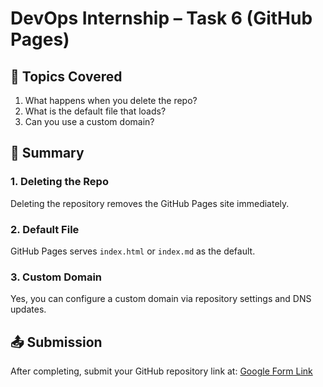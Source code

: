 # DevOps Internship – Task 6 (GitHub Pages)

## 📌 Topics Covered
1. What happens when you delete the repo?
2. What is the default file that loads?
3. Can you use a custom domain?

## 🚀 Summary

### 1. Deleting the Repo
Deleting the repository removes the GitHub Pages site immediately.

### 2. Default File
GitHub Pages serves `index.html` or `index.md` as the default.

### 3. Custom Domain
Yes, you can configure a custom domain via repository settings and DNS updates.

## 📤 Submission
After completing, submit your GitHub repository link at:
[Google Form Link](https://forms.gle/rK3ufTnzGsykHjFW9)
